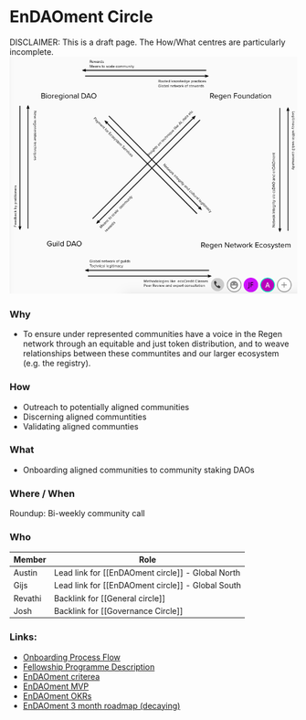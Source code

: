 # EnDAOment Circle
DISCLAIMER: This is a draft page. The How/What centres are particularly incomplete.
![](assets/FOAEnDAOment.png)

### Why
- To ensure under represented communities have a voice in the Regen network through an equitable and just token distribution, and to weave relationships between these communtites and our larger ecosystem (e.g. the registry).  

### How
- Outreach to potentially aligned communities
- Discerning aligned communtities
- Validating aligned communties

### What
- Onboarding aligned communities to community staking DAOs

### Where / When
Roundup: Bi-weekly community call

### Who 
| Member | Role |
|---|---|
| Austin | Lead link for [[EnDAOment circle]] - Global North
| Gijs | Lead link for [[EnDAOment circle]] - Global South|
| Revathi | Backlink for [[General circle]] |
| Josh | Backlink for [[Governance Circle]] |

### Links:
- [Onboarding Process Flow](https://app.mural.co/t/regenfoundation4191/m/regenfoundation4191/1635221428124/5b089549aaeb38ea7377719e50b6632f90fbb1f4?sender=u70ef79b0a9c38c2d8ebd9946)
- [Fellowship Programme Description](https://docs.google.com/document/d/1nIVs5olwsBtX-geLpTTG0gxt_P1thhcDghi251BJWEU/edit)
- [EnDAOment criterea](https://www.notion.so/regenfoundation/Prioritization-Process-for-CSDAOs-576a43048c4d4aefb16cbc91402c2e9b)
- [EnDAOment MVP](https://www.notion.so/regenfoundation/DAO-Minimum-Viable-Capacity-e2aa23f8229c487486add05e092e0651)
- [EnDAOment OKRs](https://www.notion.so/regenfoundation/enDAOment-OKR-Development-62bc60e7c25b4b758a469e76eadcf19a)
- [EnDAOment 3 month roadmap (decaying)](https://www.notion.so/regenfoundation/enDAOment-3-month-road-Map-76b78630938e4cfebfb7d3b029acce00)